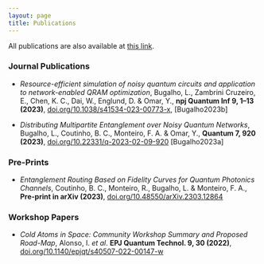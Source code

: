 ```yaml
---
layout: page
title: Publications
---
```


All publications are also available at <a href='https://scholar.google.com/citations?user=t-5_iPMAAAAJ&hl=en'>this link</a>.

### Journal Publications

- *Resource-efficient simulation of noisy quantum circuits and application to network-enabled QRAM optimization*, Bugalho, L., Zambrini Cruzeiro, E., Chen, K. C., Dai, W., Englund, D. & Omar, Y., **npj Quantum Inf 9, 1–13 (2023)**, <a href='https://doi.org/10.1038/s41534-023-00773-x'>doi.org/10.1038/s41534-023-00773-x</a>, \[Bugalho2023b\]

- *Distributing Multipartite Entanglement over Noisy Quantum Networks*, Bugalho, L., Coutinho, B. C., Monteiro, F. A. & Omar, Y., **Quantum 7, 920 (2023)**, <a href='https://doi.org/10.22331/q-2023-02-09-920'>doi.org/10.22331/q-2023-02-09-920</a> \[Bugalho2023a\]

### Pre-Prints

- *Entanglement Routing Based on Fidelity Curves for Quantum Photonics Channels*, Coutinho, B. C., Monteiro, R., Bugalho, L. & Monteiro, F. A., **Pre-print in arXiv (2023)**, <a href='https://doi.org/10.48550/arXiv.2303.12864'>doi.org/10.48550/arXiv.2303.12864</a>

### Workshop Papers

- *Cold Atoms in Space: Community Workshop Summary and Proposed Road-Map*, Alonso, I. *et al*. **EPJ Quantum Technol. 9, 30 (2022)**, <a href='https://doi.org/10.1140/epjqt/s40507-022-00147-w'>doi.org/10.1140/epjqt/s40507-022-00147-w</a>

